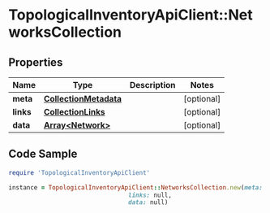# TopologicalInventoryApiClient::NetworksCollection

## Properties

Name | Type | Description | Notes
------------ | ------------- | ------------- | -------------
**meta** | [**CollectionMetadata**](CollectionMetadata.md) |  | [optional] 
**links** | [**CollectionLinks**](CollectionLinks.md) |  | [optional] 
**data** | [**Array&lt;Network&gt;**](Network.md) |  | [optional] 

## Code Sample

```ruby
require 'TopologicalInventoryApiClient'

instance = TopologicalInventoryApiClient::NetworksCollection.new(meta: null,
                                 links: null,
                                 data: null)
```



